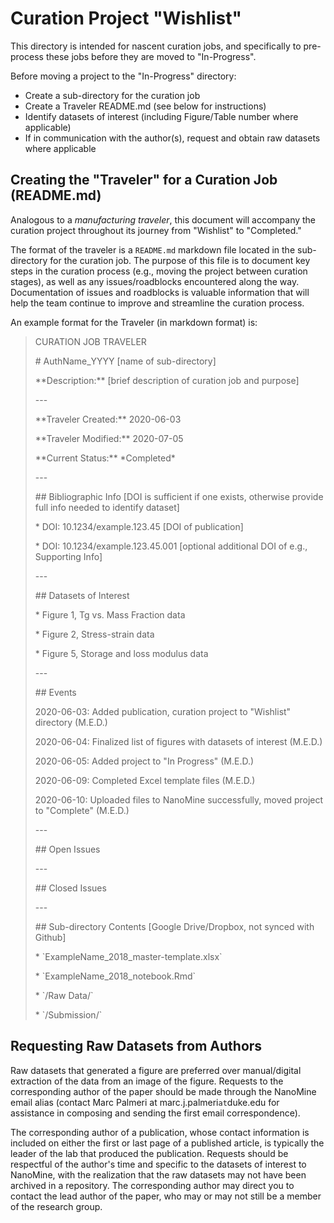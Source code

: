 # Curation Project "Wishlist"
This directory is intended for nascent curation jobs, and specifically to pre-process these jobs before they are moved to "In-Progress".

Before moving a project to the "In-Progress" directory:
* Create a sub-directory for the curation job
* Create a Traveler README.md (see below for instructions)
* Identify datasets of interest (including Figure/Table number where applicable)
* If in communication with the author(s), request and obtain raw datasets where applicable

## Creating the "Traveler" for a Curation Job (README.md)
Analogous to a *manufacturing traveler*, this document will accompany the curation project throughout its journey from "Wishlist" to "Completed."

The format of the traveler is a `README.md` markdown file located in the sub-directory for the curation job. The purpose of this file is to document key steps in the curation process (e.g., moving the project between curation stages), as well as any issues/roadblocks encountered along the way. Documentation of issues and roadblocks is valuable information that will help the team continue to improve and streamline the curation process.

An example format for the Traveler (in markdown format) is:
> CURATION JOB TRAVELER
> 
> \# AuthName_YYYY [name of sub-directory]
>
> \*\*Description:\*\* [brief description of curation job and purpose]
>
> \---
> 
> \*\*Traveler Created:\*\* 2020-06-03
>
> \*\*Traveler Modified:\*\* 2020-07-05
>
> \*\*Current Status:\*\* \*Completed\*
>
> \---
> 
> \## Bibliographic Info [DOI is sufficient if one exists, otherwise provide full info needed to identify dataset]
>
> \* DOI: 10.1234/example.123.45 [DOI of publication]
>
> \* DOI: 10.1234/example.123.45.001 [optional additional DOI of e.g., Supporting Info]
> 
> \---
>
> \## Datasets of Interest
>
> \* Figure 1, Tg vs. Mass Fraction data
>
> \* Figure 2, Stress-strain data
>
> \* Figure 5, Storage and loss modulus data
>
> \---
>
> \## Events
>
> 2020-06-03: Added publication, curation project to "Wishlist" directory (M.E.D.)
>
> 2020-06-04: Finalized list of figures with datasets of interest (M.E.D.)
>
> 2020-06-05: Added project to "In Progress" (M.E.D.)
>
> 2020-06-09: Completed Excel template files (M.E.D.)
>
> 2020-06-10: Uploaded files to NanoMine successfully, moved project to "Complete" (M.E.D.)
>
> \---
>
> \## Open Issues
> 
> \---
>
> \## Closed Issues
>
> \---
>
> \## Sub-directory Contents [Google Drive/Dropbox, not synced with Github]
>
> \* \`ExampleName_2018_master-template.xlsx\`
>
> \* \`ExampleName_2018_notebook.Rmd\`
>
> \* \`/Raw Data/\`
>
> \* \`/Submission/\`
>

## Requesting Raw Datasets from Authors
Raw datasets that generated a figure are preferred over manual/digital extraction of the data from an image of the figure. Requests to the corresponding author of the paper should be made through the NanoMine email alias (contact Marc Palmeri at marc.j.palmeri`at`duke.edu for assistance in composing and sending the first email correspondence).

The corresponding author of a publication, whose contact information is included on either the first or last page of a published article, is typically the leader of the lab that produced the publication. Requests should be respectful of the author's time and specific to the datasets of interest to NanoMine, with the realization that the raw datasets may not have been archived in a repository. The corresponding author may direct you to contact the lead author of the paper, who may or may not still be a member of the research group.





